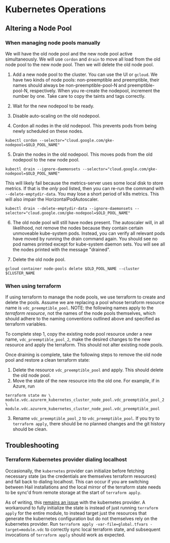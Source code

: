 # Kubernetes Operations

## Altering a Node Pool

### When managing node pools manually

We will have the old node pool and the new node pool active simultaneously. We will use `cordon` and
`drain` to move all load from the old node pool to the new node pool. Then we will delete the old
node pool.

1. Add a new node pool to the cluster. You can use the UI or `gcloud`. We have two kinds of node
   pools: non-preemptible and preemptible, their names should always be non-preemptible-pool-N and
   preemptible-pool-N, respectively. When you re-create the nodepool, increment the number by
   one. Take care to copy the taints and tags correctly.

2. Wait for the new nodepool to be ready.

3. Disable auto-scaling on the old nodepool.

4. Cordon all nodes in the old nodepool. This prevents pods from being newly scheduled on these
   nodes.

```
kubectl cordon --selector="cloud.google.com/gke-nodepool=$OLD_POOL_NAME"
```

5. Drain the nodes in the old nodepool. This moves pods from the old nodepool to the new node pool.

```
kubectl drain --ignore-daemonsets --selector="cloud.google.com/gke-nodepool=$OLD_POOL_NAME"
```

This will likely fail because the metrics-server uses some local disk to store metrics. If that is
the *only* pod listed, then you can re-run the command with `--delete-emptydir-data`. You may lose a
short period of k8s metrics. This will also impair the HorizontalPodAutoscaler.

```
kubectl drain --delete-emptydir-data --ignore-daemonsets --selector="cloud.google.com/gke-nodepool=$OLD_POOL_NAME"
```

6. The old node pool will still have nodes present. The autoscaler will, in all likelihood, not
   remove the nodes because they contain certain unmoveable kube-system pods. Instead, you can
   verify all relevant pods have moved by running the drain command again. You should see no pod
   names printed except for kube-system daemon sets. You will see all the nodes printed with the
   message "drained".

7. Delete the old node pool.

```
gcloud container node-pools delete $OLD_POOL_NAME --cluster $CLUSTER_NAME
```

### When using terraform
If using terraform to manage the node pools, we use terraform to create and delete
the pools. Assume we are replacing a pool whose terraform resource name is
`vdc_preemptible_pool`. NOTE: the following names apply to the *terraform resource*,
not the names of the node pools themselves, which should adhere to the naming
conventions outlined above and specified as terraform variables.

To complete step 1, copy the existing node pool resource
under a new name, `vdc_preemptible_pool_2`, make the desired changes to the new
resource and apply the terraform. This should not alter existing node pools.

Once draining is complete, take the following steps to remove the old node pool
and restore a clean terraform state:
1. Delete the resource `vdc_preemptible_pool` and apply. This should delete the old node pool.
2. Move the state of the new resource into the old one. For example, if in Azure, run

```
terraform state mv \
module.vdc.azurerm_kubernetes_cluster_node_pool.vdc_preemptible_pool_2 \
module.vdc.azurerm_kubernetes_cluster_node_pool.vdc_preemptible_pool
```

3. Rename `vdc_preemptible_pool_2` to `vdc_preemptible_pool`. If you try
to `terraform apply`, there should be no planned changes and the git history
should be clean.


## Troubleshooting

### Terraform Kubernetes provider dialing localhost
Occasionally, the `kubernetes` provider can initialize before fetching necessary
state (as the credentials are themselves terraform resources) and fall back to
dialing localhost. This can occur if you are switching between Hail installations
and the local mirror of the terraform state needs to be sync'd from remote storage
at the start of `terraform apply`.

As of writing, this
[remains an issue](https://github.com/hashicorp/terraform-provider-kubernetes/issues/1028)
with the kubernetes provider. A workaround to fully initialize the state is instead
of just running `terraform apply` for the entire module, to instead target just
the resources that generate the kubernetes configuration but do not themselves
rely on the kubernetes provider. Run `terraform apply -var-file=global.tfvars -target=module.vdc`
to correctly sync local terraform state, and subsequent invocations of `terraform apply`
should work as expected.
